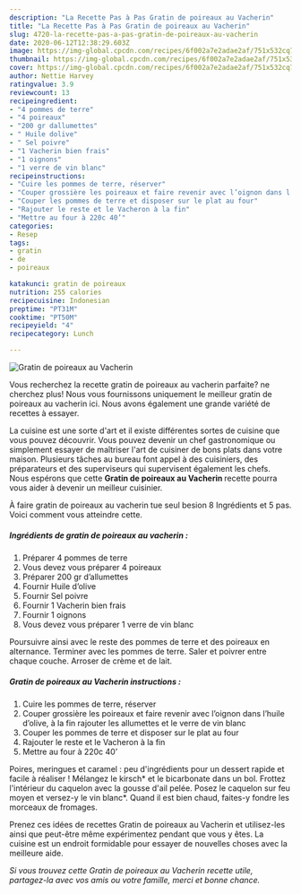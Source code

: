 ```yaml
---
description: "La Recette Pas à Pas Gratin de poireaux au Vacherin"
title: "La Recette Pas à Pas Gratin de poireaux au Vacherin"
slug: 4720-la-recette-pas-a-pas-gratin-de-poireaux-au-vacherin
date: 2020-06-12T12:38:29.603Z
image: https://img-global.cpcdn.com/recipes/6f002a7e2adae2af/751x532cq70/gratin-de-poireaux-au-vacherin-photo-principale-de-la-recette.jpg
thumbnail: https://img-global.cpcdn.com/recipes/6f002a7e2adae2af/751x532cq70/gratin-de-poireaux-au-vacherin-photo-principale-de-la-recette.jpg
cover: https://img-global.cpcdn.com/recipes/6f002a7e2adae2af/751x532cq70/gratin-de-poireaux-au-vacherin-photo-principale-de-la-recette.jpg
author: Nettie Harvey
ratingvalue: 3.9
reviewcount: 13
recipeingredient:
- "4 pommes de terre"
- "4 poireaux"
- "200 gr dallumettes"
- " Huile dolive"
- " Sel poivre"
- "1 Vacherin bien frais"
- "1 oignons"
- "1 verre de vin blanc"
recipeinstructions:
- "Cuire les pommes de terre, réserver"
- "Couper grossière les poireaux et faire revenir avec l’oignon dans l’huile d’olive, à la fin rajouter les allumettes et le verre de vin blanc"
- "Couper les pommes de terre et disposer sur le plat au four"
- "Rajouter le reste et le Vacheron à la fin"
- "Mettre au four à 220c 40’"
categories:
- Resep
tags:
- gratin
- de
- poireaux

katakunci: gratin de poireaux 
nutrition: 255 calories
recipecuisine: Indonesian
preptime: "PT31M"
cooktime: "PT50M"
recipeyield: "4"
recipecategory: Lunch

---
```



![Gratin de poireaux au Vacherin](https://img-global.cpcdn.com/recipes/6f002a7e2adae2af/751x532cq70/gratin-de-poireaux-au-vacherin-photo-principale-de-la-recette.jpg)

Vous recherchez la recette gratin de poireaux au vacherin parfaite? ne cherchez plus! Nous vous fournissons uniquement le meilleur gratin de poireaux au vacherin ici. Nous avons également une grande variété de recettes à essayer.

La cuisine est une sorte d'art et il existe différentes sortes de cuisine que vous pouvez découvrir. Vous pouvez devenir un chef gastronomique ou simplement essayer de maîtriser l'art de cuisiner de bons plats dans votre maison. Plusieurs tâches au bureau font appel à des cuisiniers, des préparateurs et des superviseurs qui supervisent également les chefs. Nous espérons que cette <strong> Gratin de poireaux au Vacherin </strong> recette pourra vous aider à devenir un meilleur cuisinier.

<!--inarticleads1-->

À faire gratin de poireaux au vacherin tue seul besion 8 Ingrédients et 5 pas. Voici comment vous atteindre cette.

##### Ingrédients de gratin de poireaux au vacherin :

1. Préparer 4 pommes de terre
1. Vous devez vous préparer 4 poireaux
1. Préparer 200 gr d’allumettes
1. Fournir  Huile d’olive
1. Fournir  Sel poivre
1. Fournir 1 Vacherin bien frais
1. Fournir 1 oignons
1. Vous devez vous préparer 1 verre de vin blanc


Poursuivre ainsi avec le reste des pommes de terre et des poireaux en alternance. Terminer avec les pommes de terre. Saler et poivrer entre chaque couche. Arroser de crème et de lait. 

<!--inarticleads2-->

##### Gratin de poireaux au Vacherin instructions :

1. Cuire les pommes de terre, réserver
1. Couper grossière les poireaux et faire revenir avec l’oignon dans l’huile d’olive, à la fin rajouter les allumettes et le verre de vin blanc
1. Couper les pommes de terre et disposer sur le plat au four
1. Rajouter le reste et le Vacheron à la fin
1. Mettre au four à 220c 40’


Poires, meringues et caramel : peu d&#39;ingrédients pour un dessert rapide et facile à réaliser ! Mélangez le kirsch* et le bicarbonate dans un bol. Frottez l&#39;intérieur du caquelon avec la gousse d&#39;ail pelée. Posez le caquelon sur feu moyen et versez-y le vin blanc*. Quand il est bien chaud, faites-y fondre les morceaux de fromages. 

<!--inarticleads1-->

<p>
Prenez ces idées de recettes Gratin de poireaux au Vacherin et utilisez-les ainsi que peut-être même expérimentez pendant que vous y êtes. La cuisine est un endroit formidable pour essayer de nouvelles choses avec la meilleure aide.
</p>

<p>
<i>Si vous trouvez cette Gratin de poireaux au Vacherin recette utile, partagez-la avec vos amis ou votre famille, merci et bonne chance.</i>
</p>
